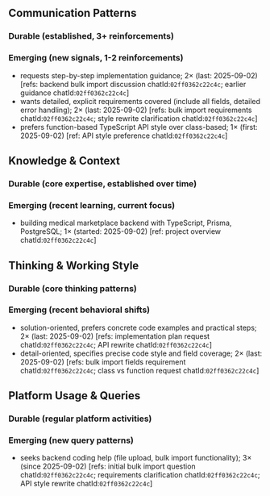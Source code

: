 ## Communication Patterns
### Durable (established, 3+ reinforcements)

### Emerging (new signals, 1-2 reinforcements)
- requests step-by-step implementation guidance; 2× (last: 2025-09-02) [refs: backend bulk import discussion chatId:`02ff0362c22c4c`; earlier guidance chatId:`02ff0362c22c4c`]
- wants detailed, explicit requirements covered (include all fields, detailed error handling); 2× (last: 2025-09-02) [refs: bulk import requirements chatId:`02ff0362c22c4c`; style rewrite clarification chatId:`02ff0362c22c4c`]
- prefers function-based TypeScript API style over class-based; 1× (first: 2025-09-02) [ref: API style preference chatId:`02ff0362c22c4c`]

## Knowledge & Context
### Durable (core expertise, established over time)

### Emerging (recent learning, current focus)
- building medical marketplace backend with TypeScript, Prisma, PostgreSQL; 1× (started: 2025-09-02) [ref: project overview chatId:`02ff0362c22c4c`]

## Thinking & Working Style
### Durable (core thinking patterns)

### Emerging (recent behavioral shifts)
- solution-oriented, prefers concrete code examples and practical steps; 2× (last: 2025-09-02) [refs: implementation plan request chatId:`02ff0362c22c4c`; API rewrite chatId:`02ff0362c22c4c`]
- detail-oriented, specifies precise code style and field coverage; 2× (last: 2025-09-02) [refs: bulk import fields requirement chatId:`02ff0362c22c4c`; class vs function request chatId:`02ff0362c22c4c`]

## Platform Usage & Queries
### Durable (regular platform activities)

### Emerging (new query patterns)
- seeks backend coding help (file upload, bulk import functionality); 3× (since 2025-09-02) [refs: initial bulk import question chatId:`02ff0362c22c4c`; requirements clarification chatId:`02ff0362c22c4c`; API style rewrite chatId:`02ff0362c22c4c`]